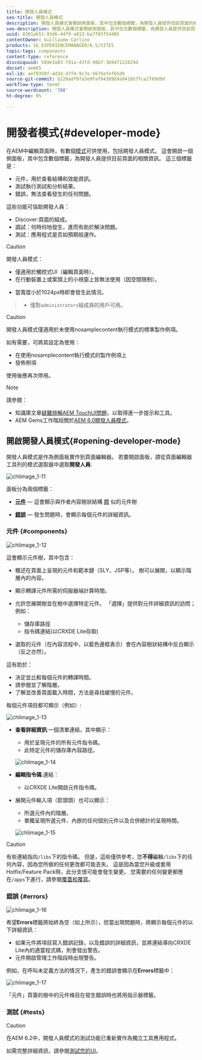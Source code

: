 ```yaml
---
title: 開發人員模式
seo-title: 開發人員模式
description: 開發人員模式會開啟側面板，其中包含數個標籤，為開發人員提供目前頁面的相關資訊
seo-description: 開發人員模式會開啟側面板，其中包含數個標籤，為開發人員提供目前頁面的相關資訊
uuid: 8301ab51-93d6-44f9-a813-ba7f03f54485
contentOwner: Guillaume Carlino
products: SG_EXPERIENCEMANAGER/6.5/SITES
topic-tags: components
content-type: reference
discoiquuid: 589e3a83-7d1a-43fd-98b7-3b947122829d
docset: aem65
exl-id: aef0350f-4d3d-47f4-9c7e-5675efef65d9
source-git-commit: b220adf6fa3e9faf94389b9a9416b7fca2f89d9d
workflow-type: tm+mt
source-wordcount: '708'
ht-degree: 0%

---
```


# 開發者模式{#developer-mode}

在AEM中編輯頁面時，有數個[模式](/help/sites-authoring/author-environment-tools.md#modestouchoptimizedui)可供使用，包括開發人員模式。 這會開啟一個側面板，其中包含數個標籤，為開發人員提供目前頁面的相關資訊。 這三個標籤是：

* **[](#components)** 元件，用於查看結構和效能資訊。
* **[](#tests)** 測試執行測試和分析結果。
* **[](#errors)** 錯誤，無法查看發生的任何問題。

這些功能可協助開發人員：

* Discover:頁面的組成。
* 調試：何時何地發生，進而有助於解決問題。
* 測試：應用程式是否如預期般運作。

>[!CAUTION]
>
>開發人員模式：
>
>* 僅適用於觸控式UI（編輯頁面時）。
>* 在行動裝置上或案頭上的小視窗上皆無法使用（因空間限制）。

   >
   >   
   * 當寬度小於1024px時即會發生此情況。
>* 僅對`administrators`組成員的用戶可用。


>[!CAUTION]
>
>開發人員模式僅適用於未使用nosamplecontent執行模式的標準製作例項。
>
>如有需要，可將其設定為使用：
>
>* 在使用nosamplecontent執行模式的製作例項上
>* 發佈例項

>
>
使用後應再次停用。

>[!NOTE]
>
>請參閱：
>
>* 知識庫文章[疑難排解AEM TouchUI問題](https://helpx.adobe.com/experience-manager/kb/troubleshooting-aem-touchui-issues.html)，以取得進一步提示和工具。
>* AEM Gems工作階段關於[AEM 6.0開發人員模式](https://docs.adobe.com/content/ddc/en/gems/aem-6-0-developer-mode.html)。

>



## 開啟開發人員模式{#opening-developer-mode}

開發人員模式是作為側面板實作到頁面編輯器。 若要開啟面板，請從頁面編輯器工具列的模式選取器中選取&#x200B;**開發人員**:

![chlimage_1-11](assets/chlimage_1-11.png)

面板分為兩個標籤：

* **[元件](/help/sites-developing/developer-mode.md#components)**  — 這會顯示與作者內容樹狀結構 [類](/help/sites-authoring/author-environment-tools.md#content-tree) 似的元件樹

* **[錯誤](/help/sites-developing/developer-mode.md#errors)**  — 發生問題時，會顯示每個元件的詳細資訊。

### 元件 {#components}

![chlimage_1-12](assets/chlimage_1-12.png)

這會顯示元件樹，其中包含：

* 概述在頁面上呈現的元件和範本鏈（SLY、JSP等）。 樹可以展開，以顯示階層內的內容。
* 顯示轉譯元件所需的伺服器端計算時間。
* 允許您展開樹並在樹中選擇特定元件。 「選擇」提供對元件詳細資訊的訪問；例如：

   * 儲存庫路徑
   * 指令碼連結(以CRXDE Lite存取)

* 選取的元件（在內容流程中，以藍色邊框表示）會在內容樹狀結構中反白顯示（反之亦然）。

這有助於：

* 決定並比較每個元件的轉譯時間。
* 請參閱並了解階層。
* 了解並改善頁面載入時間，方法是尋找緩慢的元件。

每個元件項目都可顯示（例如）:

![chlimage_1-13](assets/chlimage_1-13.png)

* **查看詳細資訊**:一個清單連結，其中顯示：

   * 用於呈現元件的所有元件指令碼。
   * 此特定元件的儲存庫內容路徑。

   ![chlimage_1-14](assets/chlimage_1-14.png)

* **編輯指令碼**:連結：

   * 以CRXDE Lite開啟元件指令碼。

* 展開元件輸入項（箭頭頭）也可以顯示：

   * 所選元件內的階層。
   * 單獨呈現所選元件、內嵌的任何個別元件以及合併總計的呈現時間。

   ![chlimage_1-15](assets/chlimage_1-15.png)

>[!CAUTION]
>
>有些連結指向`/libs`下的指令碼。 但是，這些僅供參考，您&#x200B;**不得**&#x200B;編輯`/libs`下的任何內容，因為您所做的任何更改都可能丟失。 這是因為當您升級或套用Hotfix/Feature Pack時，此分支很可能會發生變更。 您需要的任何變更都應在`/apps`下進行，請參閱[覆蓋和覆寫](/help/sites-developing/overlays.md)。

### 錯誤 {#errors}

![chlimage_1-16](assets/chlimage_1-16.png)

希望&#x200B;**Errors**&#x200B;標籤將始終為空（如上所示），但當出現問題時，將顯示每個元件的以下詳細資訊：

* 如果元件將項目寫入錯誤記錄，以及錯誤的詳細資訊，並將連結導向CRXDE Lite內的適當程式碼，則會發出警告。
* 元件開啟管理工作階段時出現警告。

例如，在呼叫未定義方法的情況下，產生的錯誤會顯示在&#x200B;**Errors**&#x200B;標籤中：

![chlimage_1-17](assets/chlimage_1-17.png)

「元件」頁簽的樹中的元件條目在發生錯誤時也將用指示器標籤。

### 測試 {#tests}

>[!CAUTION]
>
>在AEM 6.2中，開發人員模式的測試功能已重新實作為獨立工具應用程式。
>
>如需完整詳細資訊，請參閱[測試您的UI](/help/sites-developing/hobbes.md)。

